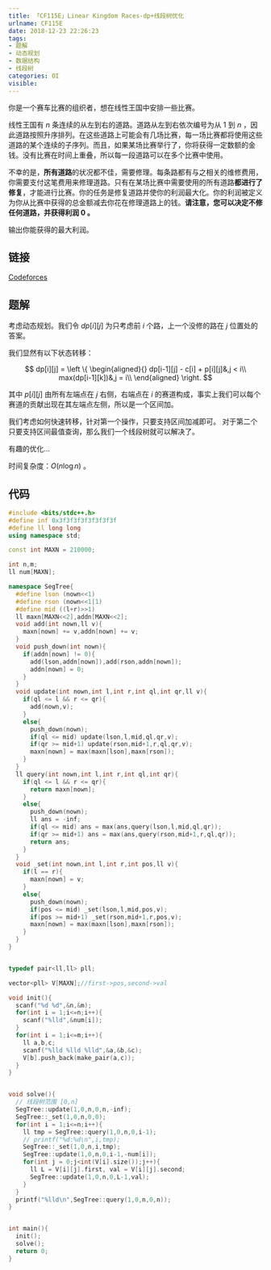 ```yaml
---
title: 「CF115E」Linear Kingdom Races-dp+线段树优化
urlname: CF115E
date: 2018-12-23 22:26:23
tags:
- 题解
- 动态规划
- 数据结构
- 线段树
categories: OI
visible:
---
```


你是一个赛车比赛的组织者，想在线性王国中安排一些比赛。

线性王国有 $n$ 条连续的从左到右的道路。道路从左到右依次编号为从 $1$ 到 $n$ ，因此道路按照升序排列。在这些道路上可能会有几场比赛，每一场比赛都将使用这些道路的某个连续的子序列。而且，如果某场比赛举行了，你将获得一定数额的金钱。没有比赛在时间上重叠，所以每一段道路可以在多个比赛中使用。

不幸的是，**所有道路**的状况都不佳，需要修理。每条路都有与之相关的维修费用，你需要支付这笔费用来修理道路。只有在某场比赛中需要使用的所有道路**都进行了修复**，才能进行比赛。你的任务是修复道路并使你的利润最大化。你的利润被定义为你从比赛中获得的总金额减去你花在修理道路上的钱。**请注意，您可以决定不修任何道路，并获得利润 $0$ 。**

输出你能获得的最大利润。

<!-- more -->

## 链接

[Codeforces](https://codeforces.com/problemset/problem/115/E)

## 题解

考虑动态规划。我们令 $dp[i][j]$ 为只考虑前 $i$ 个路，上一个没修的路在 $j$ 位置处的答案。

我们显然有以下状态转移：

$$
dp[i][j] = \left \{
\begin{aligned}{}
dp[i-1][j] - c[i] + p[i][j]&,j < i\\
max(dp[i-1][k])&,j = i\\
\end{aligned}
\right.
$$

其中 $p[i][j]$ 由所有左端点在 $j$ 右侧，右端点在 $i$ 的赛道构成，事实上我们可以每个赛道的贡献出现在其左端点左侧，所以是一个区间加。

我们考虑如何快速转移，针对第一个操作，只要支持区间加减即可。
对于第二个只要支持区间最值查询，那么我们一个线段树就可以解决了。

有趣的优化...

时间复杂度：$O(n \log n)$ 。

## 代码


```cpp
#include <bits/stdc++.h>
#define inf 0x3f3f3f3f3f3f3f3f
#define ll long long
using namespace std;

const int MAXN = 210000;

int n,m;
ll num[MAXN];

namespace SegTree{
  #define lson (nown<<1)
  #define rson (nown<<1|1)
  #define mid ((l+r)>>1)
  ll maxn[MAXN<<2],addn[MAXN<<2];
  void add(int nown,ll v){
    maxn[nown] += v,addn[nown] += v;
  }
  void push_down(int nown){
    if(addn[nown] != 0){
      add(lson,addn[nown]),add(rson,addn[nown]);
      addn[nown] = 0;
    }
  }
  void update(int nown,int l,int r,int ql,int qr,ll v){
    if(ql <= l && r <= qr){
      add(nown,v);
    }
    else{
      push_down(nown);
      if(ql <= mid) update(lson,l,mid,ql,qr,v);
      if(qr >= mid+1) update(rson,mid+1,r,ql,qr,v);
      maxn[nown] = max(maxn[lson],maxn[rson]);
    }
  }
  ll query(int nown,int l,int r,int ql,int qr){
    if(ql <= l && r <= qr){
      return maxn[nown];
    }
    else{
      push_down(nown);
      ll ans = -inf;
      if(ql <= mid) ans = max(ans,query(lson,l,mid,ql,qr));
      if(qr >= mid+1) ans = max(ans,query(rson,mid+1,r,ql,qr));
      return ans;
    }
  }
  void _set(int nown,int l,int r,int pos,ll v){
    if(l == r){
      maxn[nown] = v;
    }
    else{
      push_down(nown);
      if(pos <= mid) _set(lson,l,mid,pos,v);
      if(pos >= mid+1) _set(rson,mid+1,r,pos,v);
      maxn[nown] = max(maxn[lson],maxn[rson]);
    }
  }
}


typedef pair<ll,ll> pll;

vector<pll> V[MAXN];//first->pos,second->val

void init(){
  scanf("%d %d",&n,&m);
  for(int i = 1;i<=n;i++){
    scanf("%lld",&num[i]);
  }
  for(int i = 1;i<=m;i++){
    ll a,b,c;
    scanf("%lld %lld %lld",&a,&b,&c);
    V[b].push_back(make_pair(a,c));
  }
}


void solve(){
  // 线段树范围 [0,n]
  SegTree::update(1,0,n,0,n,-inf);
  SegTree::_set(1,0,n,0,0);
  for(int i = 1;i<=n;i++){
    ll tmp = SegTree::query(1,0,n,0,i-1);
    // printf("%d:%d\n",i,tmp);
    SegTree::_set(1,0,n,i,tmp);
    SegTree::update(1,0,n,0,i-1,-num[i]);
    for(int j = 0;j<int(V[i].size());j++){
      ll L = V[i][j].first, val = V[i][j].second;
      SegTree::update(1,0,n,0,L-1,val);
    }
  }
  printf("%lld\n",SegTree::query(1,0,n,0,n));
}


int main(){
  init();
  solve();
  return 0;
}
```

